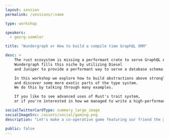 ```yaml
---
layout: session
permalink: /sessions/:name

type: workshop

speakers:
  - georg-semmler

title: "Wundergraph or How to build a compile time GraphQL ORM"

desc: >
    The rust ecosystem is missing a performant crate to serve GraphQL APIs generated from existing database schemes.
    Wundergraph fills this niche by utilizing Diesel
    and Juniper to provide a performant way to serve a database schema as a GraphQL API.

    In this workshop we explore how to build abstractions above strongly typed crates,
    and discover some more exotic parts of the type system.
    We do this by talking through many examples.

    If you like to see advanced uses of Rust's trait system,
    or if you're interested in how we managed to write a high-performance GraphQL server library, this workshop is for you.

socialTwitterCardType: summary_large_image
socialImageSrc: /assets/social/gaming.png
description: "Let's make a co-operative game featuring our friend the 🦀 collecting treats at the beach, using Rust and ggez!"

public: false
---
```

